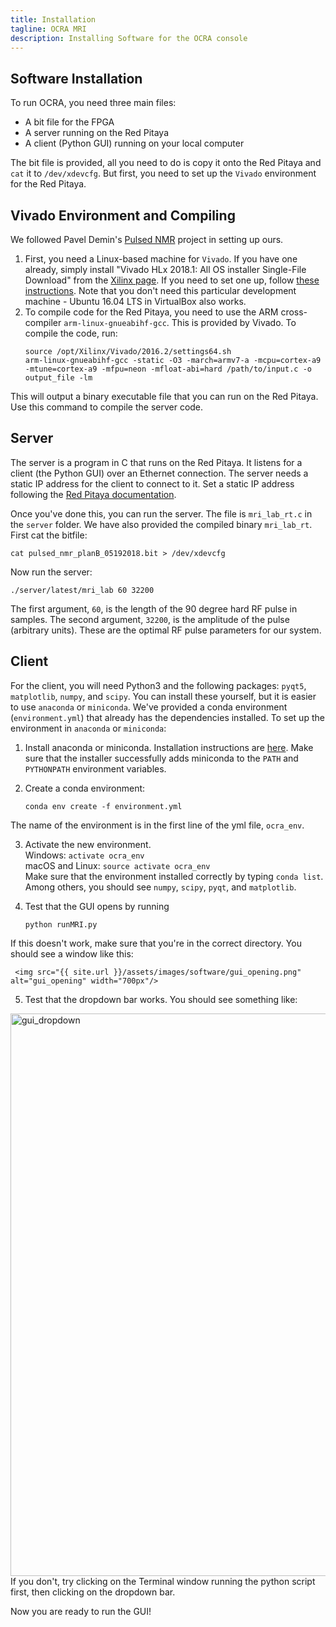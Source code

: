 ```yaml
---
title: Installation
tagline: OCRA MRI
description: Installing Software for the OCRA console
---
```

## Software Installation
To run OCRA, you need three main files:
* A bit file for the FPGA
* A server running on the Red Pitaya
* A client (Python GUI) running on your local computer

The bit file is provided, all you need to do is copy it onto the Red Pitaya and `cat` it to `/dev/xdevcfg`. But first, you need to set up the
`Vivado` environment for the Red Pitaya.

## Vivado Environment and Compiling
We followed Pavel Demin's [Pulsed NMR](http://pavel-demin.github.io/red-pitaya-notes/pulsed-nmr/) project in setting up ours.
1. First, you need a Linux-based machine for `Vivado`. If you have one already, simply install "Vivado HLx 2018.1: All OS installer Single-File Download" from the 
[Xilinx page](https://www.xilinx.com/support/download/index.html/content/xilinx/en/downloadNav/vivado-design-tools/2018-1.html). If you need to set one up, 
follow [these instructions](http://pavel-demin.github.io/red-pitaya-notes/development-machine/). Note that you don't need this particular development machine - Ubuntu 16.04 LTS in VirtualBox also works.
2. To compile code for the Red Pitaya, you need to use the ARM cross-compiler `arm-linux-gnueabihf-gcc`. This is provided by Vivado. To compile the code, run:
    ```
    source /opt/Xilinx/Vivado/2016.2/settings64.sh
    arm-linux-gnueabihf-gcc -static -O3 -march=armv7-a -mcpu=cortex-a9 -mtune=cortex-a9 -mfpu=neon -mfloat-abi=hard /path/to/input.c -o output_file -lm
    
    ```
 This will output a binary executable file that you can run on the Red Pitaya. Use this command to compile the server code.  

## Server
 
 The server is a program in C that runs on the Red Pitaya. It listens for a client (the Python GUI) over an Ethernet connection. The server needs a 
 static IP address for the client to connect to it. Set a static IP address following the [Red Pitaya documentation](http://redpitaya.readthedocs.io/en/latest/quickStart/connect/connect.html).
 
 Once you've done this, you can run the server. The file is `mri_lab_rt.c` in the `server` folder. We have also provided the compiled binary `mri_lab_rt`.
 First cat the bitfile:  
 ```
 cat pulsed_nmr_planB_05192018.bit > /dev/xdevcfg
 ```
 Now run the server:
 ```
 ./server/latest/mri_lab 60 32200
 ```
 The first argument, `60`, is the length of the 90 degree hard RF pulse in samples. The second argument, `32200`, is the amplitude of the pulse (arbitrary units). 
 These are the optimal RF pulse parameters for our system.  

## Client
 
 For the client, you will need Python3 and the following packages: `pyqt5`, `matplotlib`, `numpy`, and `scipy`. You can install these yourself, but it is easier
 to use `anaconda` or `miniconda`. We've provided a conda environment (`environment.yml`) that already has the dependencies installed. To set up the environment in `anaconda` or `miniconda`:
 1. Install anaconda or miniconda. Installation instructions are [here](https://conda.io/docs/user-guide/install/index.html). Make sure that the installer successfully adds miniconda to the `PATH` and `PYTHONPATH` environment variables.  
 
 2. Create a conda environment: 
     ```
     conda env create -f environment.yml 
     ```
 The name of the environment is in the first line of the yml file, `ocra_env`.  
 
 3. Activate the new environment.  
        Windows: `activate ocra_env`  
        macOS and Linux: `source activate ocra_env`  
    Make sure that the environment installed correctly by typing `conda list`. Among others, you should see `numpy`, `scipy`, `pyqt`, and `matplotlib`.  
 
 4. Test that the GUI opens by running 
     ```
     python runMRI.py
     ``` 
 If this doesn't work, make sure that you're in the correct directory. 
 You should see a window like this:
 
     <img src="{{ site.url }}/assets/images/software/gui_opening.png" alt="gui_opening" width="700px"/>    
 
5. Test that the dropdown bar works. You should see something like:  
  <img src="{{ site.url }}/assets/images/software/gui_dropdown.png" alt="gui_dropdown" width="900px"/>  
  If you don't, try clicking on the Terminal window running the python script first, then clicking on the dropdown bar.

Now you are ready to run the GUI!
